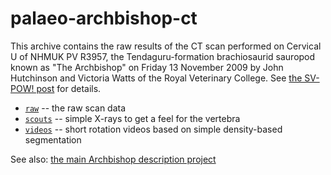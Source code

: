 # palaeo-archbishop-ct

This archive contains the raw results of the CT scan performed on Cervical U of NHMUK PV R3957, the Tendaguru-formation brachiosaurid sauropod known as "The Archbishop" on Friday 13 November 2009 by John Hutchinson and Victoria Watts of the Royal Veterinary College. See [the SV-POW! post](https://svpow.com/2009/11/18/ct-scanning-the-archbishop/) for details.

* [`raw`](raw) -- the raw scan data
* [`scouts`](scouts) -- simple X-rays to get a feel for the vertebra
* [`videos`](videos) -- short rotation videos based on simple density-based segmentation

See also: [the main Archbishop description project](../palaeo-archbishop)
